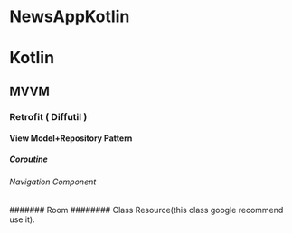 # NewsAppKotlin
# Kotlin
## MVVM
### Retrofit ( Diffutil )
#### View Model+Repository Pattern
##### Coroutine
###### Navigation Component
####### Room
######## Class Resource(this class google recommend use it).


